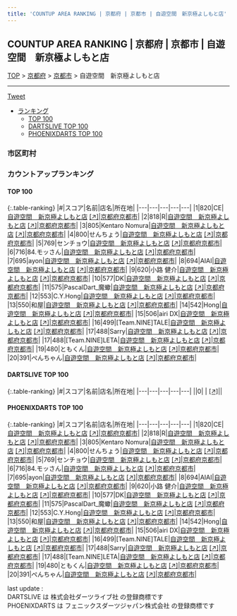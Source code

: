 ```yaml
---
title: 'COUNTUP AREA RANKING | 京都府 | 京都市 | 自遊空間　新京極よしもと店'
---
```

## COUNTUP AREA RANKING | 京都府 | 京都市 | 自遊空間　新京極よしもと店

[TOP](/darts/rank/) > [京都府](/darts/rank/京都府/) > [京都市](/darts/rank/京都府/京都市/) > 自遊空間　新京極よしもと店

___

<a href="https://twitter.com/share?ref_src=twsrc%5Etfw" data-text="COUNTUP AREA RANKING | 京都府京都市自遊空間　新京極よしもと店" class="twitter-share-button" data-hashtags="DARTSLIVE,PHOENIXDARTS,darts,ダーツ" data-show-count="false">Tweet</a>

* [ランキング](#カウントアップランキング)
    * [TOP 100](#top-100)
    * [DARTSLIVE TOP 100](#dartslive-top-100)
    * [PHOENIXDARTS TOP 100](#phoenixdarts-top-100)

### 市区町村

<ul>

</ul>

### カウントアップランキング

#### TOP 100



{:.table-ranking}
|#|スコア|名前|店名|所在地|
|---|---|---|---|---|
|1|820|<span class="rank-name-pd">CE</span>|<a href="/darts/rank/shops/6062.html">自遊空間　新京極よしもと店</a> <a href="https://vs.phoenixdarts.com/jp/shop/shopDetailInfo/s_6062?s_seq=6062">[↗]</a>|<a href="/darts/rank/京都府/京都市">京都府京都市</a>|
|2|818|<span class="rank-name-pd">R</span>|<a href="/darts/rank/shops/6062.html">自遊空間　新京極よしもと店</a> <a href="https://vs.phoenixdarts.com/jp/shop/shopDetailInfo/s_6062?s_seq=6062">[↗]</a>|<a href="/darts/rank/京都府/京都市">京都府京都市</a>|
|3|805|<span class="rank-name-pd">Kentaro Nomura</span>|<a href="/darts/rank/shops/6062.html">自遊空間　新京極よしもと店</a> <a href="https://vs.phoenixdarts.com/jp/shop/shopDetailInfo/s_6062?s_seq=6062">[↗]</a>|<a href="/darts/rank/京都府/京都市">京都府京都市</a>|
|4|800|<span class="rank-name-pd">せんちょう</span>|<a href="/darts/rank/shops/6062.html">自遊空間　新京極よしもと店</a> <a href="https://vs.phoenixdarts.com/jp/shop/shopDetailInfo/s_6062?s_seq=6062">[↗]</a>|<a href="/darts/rank/京都府/京都市">京都府京都市</a>|
|5|769|<span class="rank-name-pd">センチョウ</span>|<a href="/darts/rank/shops/6062.html">自遊空間　新京極よしもと店</a> <a href="https://vs.phoenixdarts.com/jp/shop/shopDetailInfo/s_6062?s_seq=6062">[↗]</a>|<a href="/darts/rank/京都府/京都市">京都府京都市</a>|
|6|716|<span class="rank-name-pd">84.モッさん</span>|<a href="/darts/rank/shops/6062.html">自遊空間　新京極よしもと店</a> <a href="https://vs.phoenixdarts.com/jp/shop/shopDetailInfo/s_6062?s_seq=6062">[↗]</a>|<a href="/darts/rank/京都府/京都市">京都府京都市</a>|
|7|695|<span class="rank-name-pd">ayon</span>|<a href="/darts/rank/shops/6062.html">自遊空間　新京極よしもと店</a> <a href="https://vs.phoenixdarts.com/jp/shop/shopDetailInfo/s_6062?s_seq=6062">[↗]</a>|<a href="/darts/rank/京都府/京都市">京都府京都市</a>|
|8|694|<span class="rank-name-pd">AIAI</span>|<a href="/darts/rank/shops/6062.html">自遊空間　新京極よしもと店</a> <a href="https://vs.phoenixdarts.com/jp/shop/shopDetailInfo/s_6062?s_seq=6062">[↗]</a>|<a href="/darts/rank/京都府/京都市">京都府京都市</a>|
|9|620|<span class="rank-name-pd">小路 健介</span>|<a href="/darts/rank/shops/6062.html">自遊空間　新京極よしもと店</a> <a href="https://vs.phoenixdarts.com/jp/shop/shopDetailInfo/s_6062?s_seq=6062">[↗]</a>|<a href="/darts/rank/京都府/京都市">京都府京都市</a>|
|10|577|<span class="rank-name-pd">DK</span>|<a href="/darts/rank/shops/6062.html">自遊空間　新京極よしもと店</a> <a href="https://vs.phoenixdarts.com/jp/shop/shopDetailInfo/s_6062?s_seq=6062">[↗]</a>|<a href="/darts/rank/京都府/京都市">京都府京都市</a>|
|11|575|<span class="rank-name-pd">PascalDart_魔蠍</span>|<a href="/darts/rank/shops/6062.html">自遊空間　新京極よしもと店</a> <a href="https://vs.phoenixdarts.com/jp/shop/shopDetailInfo/s_6062?s_seq=6062">[↗]</a>|<a href="/darts/rank/京都府/京都市">京都府京都市</a>|
|12|553|<span class="rank-name-pd">C.Y.Hong</span>|<a href="/darts/rank/shops/6062.html">自遊空間　新京極よしもと店</a> <a href="https://vs.phoenixdarts.com/jp/shop/shopDetailInfo/s_6062?s_seq=6062">[↗]</a>|<a href="/darts/rank/京都府/京都市">京都府京都市</a>|
|13|550|<span class="rank-name-pd">和屋</span>|<a href="/darts/rank/shops/6062.html">自遊空間　新京極よしもと店</a> <a href="https://vs.phoenixdarts.com/jp/shop/shopDetailInfo/s_6062?s_seq=6062">[↗]</a>|<a href="/darts/rank/京都府/京都市">京都府京都市</a>|
|14|542|<span class="rank-name-pd">Hong</span>|<a href="/darts/rank/shops/6062.html">自遊空間　新京極よしもと店</a> <a href="https://vs.phoenixdarts.com/jp/shop/shopDetailInfo/s_6062?s_seq=6062">[↗]</a>|<a href="/darts/rank/京都府/京都市">京都府京都市</a>|
|15|506|<span class="rank-name-pd">airi DX</span>|<a href="/darts/rank/shops/6062.html">自遊空間　新京極よしもと店</a> <a href="https://vs.phoenixdarts.com/jp/shop/shopDetailInfo/s_6062?s_seq=6062">[↗]</a>|<a href="/darts/rank/京都府/京都市">京都府京都市</a>|
|16|499|<span class="rank-name-pd">[Team.NINE]TALE</span>|<a href="/darts/rank/shops/6062.html">自遊空間　新京極よしもと店</a> <a href="https://vs.phoenixdarts.com/jp/shop/shopDetailInfo/s_6062?s_seq=6062">[↗]</a>|<a href="/darts/rank/京都府/京都市">京都府京都市</a>|
|17|488|<span class="rank-name-pd">Sarry</span>|<a href="/darts/rank/shops/6062.html">自遊空間　新京極よしもと店</a> <a href="https://vs.phoenixdarts.com/jp/shop/shopDetailInfo/s_6062?s_seq=6062">[↗]</a>|<a href="/darts/rank/京都府/京都市">京都府京都市</a>|
|17|488|<span class="rank-name-pd">[Team.NINE]LETA</span>|<a href="/darts/rank/shops/6062.html">自遊空間　新京極よしもと店</a> <a href="https://vs.phoenixdarts.com/jp/shop/shopDetailInfo/s_6062?s_seq=6062">[↗]</a>|<a href="/darts/rank/京都府/京都市">京都府京都市</a>|
|19|480|<span class="rank-name-pd">ともくん</span>|<a href="/darts/rank/shops/6062.html">自遊空間　新京極よしもと店</a> <a href="https://vs.phoenixdarts.com/jp/shop/shopDetailInfo/s_6062?s_seq=6062">[↗]</a>|<a href="/darts/rank/京都府/京都市">京都府京都市</a>|
|20|391|<span class="rank-name-pd">ぺんちゃん</span>|<a href="/darts/rank/shops/6062.html">自遊空間　新京極よしもと店</a> <a href="https://vs.phoenixdarts.com/jp/shop/shopDetailInfo/s_6062?s_seq=6062">[↗]</a>|<a href="/darts/rank/京都府/京都市">京都府京都市</a>|


#### DARTSLIVE TOP 100



{:.table-ranking}
|#|スコア|名前|店名|所在地|
|---|---|---|---|---|
||0|<span class="rank-name-dl"> </span>|<a href="/darts/rank/shops/.html"></a> <a href="">[↗]</a>|<a href="/darts/rank//"></a>|


#### PHOENIXDARTS TOP 100



{:.table-ranking}
|#|スコア|名前|店名|所在地|
|---|---|---|---|---|
|1|820|<span class="rank-name-pd">CE</span>|<a href="/darts/rank/shops/6062.html">自遊空間　新京極よしもと店</a> <a href="https://vs.phoenixdarts.com/jp/shop/shopDetailInfo/s_6062?s_seq=6062">[↗]</a>|<a href="/darts/rank/京都府/京都市">京都府京都市</a>|
|2|818|<span class="rank-name-pd">R</span>|<a href="/darts/rank/shops/6062.html">自遊空間　新京極よしもと店</a> <a href="https://vs.phoenixdarts.com/jp/shop/shopDetailInfo/s_6062?s_seq=6062">[↗]</a>|<a href="/darts/rank/京都府/京都市">京都府京都市</a>|
|3|805|<span class="rank-name-pd">Kentaro Nomura</span>|<a href="/darts/rank/shops/6062.html">自遊空間　新京極よしもと店</a> <a href="https://vs.phoenixdarts.com/jp/shop/shopDetailInfo/s_6062?s_seq=6062">[↗]</a>|<a href="/darts/rank/京都府/京都市">京都府京都市</a>|
|4|800|<span class="rank-name-pd">せんちょう</span>|<a href="/darts/rank/shops/6062.html">自遊空間　新京極よしもと店</a> <a href="https://vs.phoenixdarts.com/jp/shop/shopDetailInfo/s_6062?s_seq=6062">[↗]</a>|<a href="/darts/rank/京都府/京都市">京都府京都市</a>|
|5|769|<span class="rank-name-pd">センチョウ</span>|<a href="/darts/rank/shops/6062.html">自遊空間　新京極よしもと店</a> <a href="https://vs.phoenixdarts.com/jp/shop/shopDetailInfo/s_6062?s_seq=6062">[↗]</a>|<a href="/darts/rank/京都府/京都市">京都府京都市</a>|
|6|716|<span class="rank-name-pd">84.モッさん</span>|<a href="/darts/rank/shops/6062.html">自遊空間　新京極よしもと店</a> <a href="https://vs.phoenixdarts.com/jp/shop/shopDetailInfo/s_6062?s_seq=6062">[↗]</a>|<a href="/darts/rank/京都府/京都市">京都府京都市</a>|
|7|695|<span class="rank-name-pd">ayon</span>|<a href="/darts/rank/shops/6062.html">自遊空間　新京極よしもと店</a> <a href="https://vs.phoenixdarts.com/jp/shop/shopDetailInfo/s_6062?s_seq=6062">[↗]</a>|<a href="/darts/rank/京都府/京都市">京都府京都市</a>|
|8|694|<span class="rank-name-pd">AIAI</span>|<a href="/darts/rank/shops/6062.html">自遊空間　新京極よしもと店</a> <a href="https://vs.phoenixdarts.com/jp/shop/shopDetailInfo/s_6062?s_seq=6062">[↗]</a>|<a href="/darts/rank/京都府/京都市">京都府京都市</a>|
|9|620|<span class="rank-name-pd">小路 健介</span>|<a href="/darts/rank/shops/6062.html">自遊空間　新京極よしもと店</a> <a href="https://vs.phoenixdarts.com/jp/shop/shopDetailInfo/s_6062?s_seq=6062">[↗]</a>|<a href="/darts/rank/京都府/京都市">京都府京都市</a>|
|10|577|<span class="rank-name-pd">DK</span>|<a href="/darts/rank/shops/6062.html">自遊空間　新京極よしもと店</a> <a href="https://vs.phoenixdarts.com/jp/shop/shopDetailInfo/s_6062?s_seq=6062">[↗]</a>|<a href="/darts/rank/京都府/京都市">京都府京都市</a>|
|11|575|<span class="rank-name-pd">PascalDart_魔蠍</span>|<a href="/darts/rank/shops/6062.html">自遊空間　新京極よしもと店</a> <a href="https://vs.phoenixdarts.com/jp/shop/shopDetailInfo/s_6062?s_seq=6062">[↗]</a>|<a href="/darts/rank/京都府/京都市">京都府京都市</a>|
|12|553|<span class="rank-name-pd">C.Y.Hong</span>|<a href="/darts/rank/shops/6062.html">自遊空間　新京極よしもと店</a> <a href="https://vs.phoenixdarts.com/jp/shop/shopDetailInfo/s_6062?s_seq=6062">[↗]</a>|<a href="/darts/rank/京都府/京都市">京都府京都市</a>|
|13|550|<span class="rank-name-pd">和屋</span>|<a href="/darts/rank/shops/6062.html">自遊空間　新京極よしもと店</a> <a href="https://vs.phoenixdarts.com/jp/shop/shopDetailInfo/s_6062?s_seq=6062">[↗]</a>|<a href="/darts/rank/京都府/京都市">京都府京都市</a>|
|14|542|<span class="rank-name-pd">Hong</span>|<a href="/darts/rank/shops/6062.html">自遊空間　新京極よしもと店</a> <a href="https://vs.phoenixdarts.com/jp/shop/shopDetailInfo/s_6062?s_seq=6062">[↗]</a>|<a href="/darts/rank/京都府/京都市">京都府京都市</a>|
|15|506|<span class="rank-name-pd">airi DX</span>|<a href="/darts/rank/shops/6062.html">自遊空間　新京極よしもと店</a> <a href="https://vs.phoenixdarts.com/jp/shop/shopDetailInfo/s_6062?s_seq=6062">[↗]</a>|<a href="/darts/rank/京都府/京都市">京都府京都市</a>|
|16|499|<span class="rank-name-pd">[Team.NINE]TALE</span>|<a href="/darts/rank/shops/6062.html">自遊空間　新京極よしもと店</a> <a href="https://vs.phoenixdarts.com/jp/shop/shopDetailInfo/s_6062?s_seq=6062">[↗]</a>|<a href="/darts/rank/京都府/京都市">京都府京都市</a>|
|17|488|<span class="rank-name-pd">Sarry</span>|<a href="/darts/rank/shops/6062.html">自遊空間　新京極よしもと店</a> <a href="https://vs.phoenixdarts.com/jp/shop/shopDetailInfo/s_6062?s_seq=6062">[↗]</a>|<a href="/darts/rank/京都府/京都市">京都府京都市</a>|
|17|488|<span class="rank-name-pd">[Team.NINE]LETA</span>|<a href="/darts/rank/shops/6062.html">自遊空間　新京極よしもと店</a> <a href="https://vs.phoenixdarts.com/jp/shop/shopDetailInfo/s_6062?s_seq=6062">[↗]</a>|<a href="/darts/rank/京都府/京都市">京都府京都市</a>|
|19|480|<span class="rank-name-pd">ともくん</span>|<a href="/darts/rank/shops/6062.html">自遊空間　新京極よしもと店</a> <a href="https://vs.phoenixdarts.com/jp/shop/shopDetailInfo/s_6062?s_seq=6062">[↗]</a>|<a href="/darts/rank/京都府/京都市">京都府京都市</a>|
|20|391|<span class="rank-name-pd">ぺんちゃん</span>|<a href="/darts/rank/shops/6062.html">自遊空間　新京極よしもと店</a> <a href="https://vs.phoenixdarts.com/jp/shop/shopDetailInfo/s_6062?s_seq=6062">[↗]</a>|<a href="/darts/rank/京都府/京都市">京都府京都市</a>|


<div class="footer border-top border-gray-light mt-5 pt-3 text-right text-gray">
    last update : <span style="font-weight: italic" id="foot_last_modified"></span><br />
    DARTSLIVE は 株式会社ダーツライブ社 の登録商標です<br />
    PHOENIXDARTS は フェニックスダーツジャパン株式会社 の登録商標です<br />
</div>

<script src="https://cdnjs.cloudflare.com/ajax/libs/jquery.tablesorter/2.31.3/js/jquery.tablesorter.min.js" integrity="sha512-qzgd5cYSZcosqpzpn7zF2ZId8f/8CHmFKZ8j7mU4OUXTNRd5g+ZHBPsgKEwoqxCtdQvExE5LprwwPAgoicguNg==" crossorigin="anonymous" referrerpolicy="no-referrer"></script>
<link rel="stylesheet" href="https://cdnjs.cloudflare.com/ajax/libs/jquery.tablesorter/2.31.3/css/theme.default.min.css" integrity="sha512-wghhOJkjQX0Lh3NSWvNKeZ0ZpNn+SPVXX1Qyc9OCaogADktxrBiBdKGDoqVUOyhStvMBmJQ8ZdMHiR3wuEq8+w==" crossorigin="anonymous" referrerpolicy="no-referrer" />
<script>
$(function() {
    $(".table-ranking").tablesorter({sortList:[[0, 0]]});
    $("#foot_last_modified").text(formatDate(new Date(document.lastModified), 'yyyy-MM-dd HH:mm:ss'));
});
</script>

<script async src="https://platform.twitter.com/widgets.js" charset="utf-8"></script>
